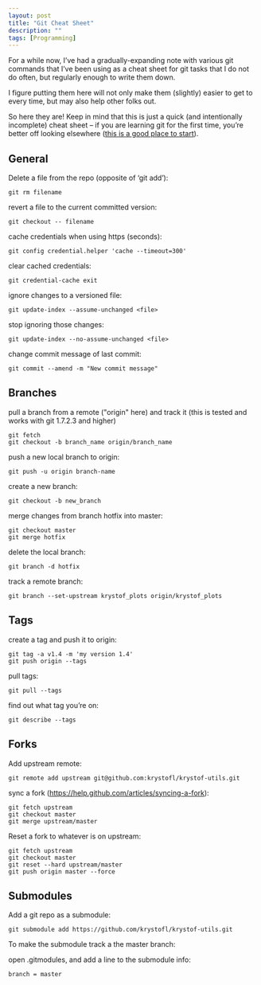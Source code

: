 ```yaml
---
layout: post
title: "Git Cheat Sheet"
description: ""
tags: [Programming]
---
```



For a while now, I’ve had a gradually-expanding note with various git commands
that I’ve been using as a cheat sheet for git tasks that I do not do often,
but regularly enough to write them down.

I figure putting them here will not only make them (slightly) easier
to get to every time, but may also help other folks out.

So here they are! Keep in mind that this is just a quick
(and intentionally incomplete) cheat sheet –
if you are learning git for the first time,
you’re better off looking elsewhere
(<a href="https://try.github.io/levels/1/challenges/1"
    target="_blank"
    title="Git tutorial">this is a good place to start</a>).


<!--more-->


## General

Delete a file from the repo (opposite of ‘git add’):

    git rm filename


revert a file to the current committed version:

    git checkout -- filename


cache credentials when using https (seconds):

    git config credential.helper 'cache --timeout=300'


clear cached credentials:

    git credential-cache exit


ignore changes to a versioned file:

    git update-index --assume-unchanged <file>


stop ignoring those changes:

    git update-index --no-assume-unchanged <file>


change commit message of last commit:

    git commit --amend -m "New commit message"



## Branches

pull a branch from a remote ("origin" here) and track it
(this is tested and works with git 1.7.2.3 and higher)

    git fetch
    git checkout -b branch_name origin/branch_name


push a new local branch to origin:

    git push -u origin branch-name


create a new branch:

    git checkout -b new_branch


merge changes from branch hotfix into master:

    git checkout master
    git merge hotfix


delete the local branch:

    git branch -d hotfix


track a remote branch:

    git branch --set-upstream krystof_plots origin/krystof_plots



## Tags

create a tag and push it to origin:

    git tag -a v1.4 -m 'my version 1.4'
    git push origin --tags


pull tags:

    git pull --tags


find out what tag you’re on:

    git describe --tags



## Forks

Add upstream remote:

    git remote add upstream git@github.com:krystofl/krystof-utils.git


sync a fork (https://help.github.com/articles/syncing-a-fork):

    git fetch upstream
    git checkout master
    git merge upstream/master


Reset a fork to whatever is on upstream:

    git fetch upstream
    git checkout master
    git reset --hard upstream/master
    git push origin master --force


## Submodules

Add a git repo as a submodule:

    git submodule add https://github.com/krystofl/krystof-utils.git


To make the submodule track a the master branch:

open .gitmodules, and add a line to the submodule info:

    branch = master
